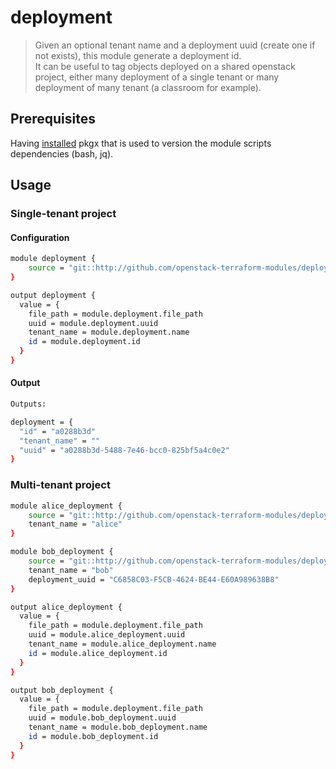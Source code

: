 # deployment

> Given an optional tenant name and a deployment uuid (create one if not exists), this module generate a deployment id.  
> It can be useful to tag objects deployed on a shared openstack project, either many deployment of a single tenant or many deployment of many tenant (a classroom for example).

## Prerequisites

Having [installed](https://docs.pkgx.sh/run-anywhere/terminals#other-ways-to-install) pkgx that is used to version the module scripts dependencies (bash, jq).

## Usage

### Single-tenant project

#### Configuration

```bash
module deployment {
    source = "git::http://github.com/openstack-terraform-modules/deployment"
}

output deployment {
  value = {
    file_path = module.deployment.file_path
    uuid = module.deployment.uuid
    tenant_name = module.deployment.name
    id = module.deployment.id
  }
}
```

#### Output

```bash
Outputs:

deployment = {
  "id" = "a0288b3d"
  "tenant_name" = ""
  "uuid" = "a0288b3d-5488-7e46-bcc0-825bf5a4c0e2"
}

```

### Multi-tenant project

```bash
module alice_deployment {
    source = "git::http://github.com/openstack-terraform-modules/deployment"
    tenant_name = "alice" 
}

module bob_deployment {
    source = "git::http://github.com/openstack-terraform-modules/deployment"
    tenant_name = "bob"
    deployment_uuid = "C6858C03-F5CB-4624-BE44-E60A989638B8"
}

output alice_deployment {
  value = {
    file_path = module.deployment.file_path
    uuid = module.alice_deployment.uuid
    tenant_name = module.alice_deployment.name
    id = module.alice_deployment.id
  }
}

output bob_deployment {
  value = {
    file_path = module.deployment.file_path
    uuid = module.bob_deployment.uuid
    tenant_name = module.bob_deployment.name
    id = module.bob_deployment.id
  }
}
```
